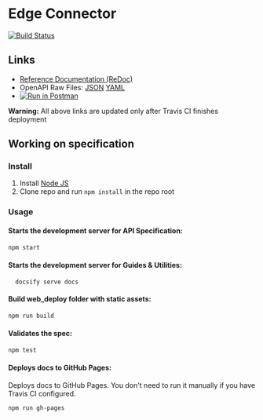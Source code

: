 # Edge Connector
[![Build Status](https://travis-ci.com/cenit-io/eCapi.svg?branch=master)](https://travis-ci.com/cenit-io/eCapi)

## Links

- [Reference Documentation (ReDoc)](http://doc-api.omna.io)
- OpenAPI Raw Files: [JSON](https://doc-api.omna.io/api-spec/openapi.json) [YAML](https://doc-api.omna.io/api-spec/openapi.yaml)
- [![Run in Postman](https://run.pstmn.io/button.svg)](https://app.getpostman.com/run-collection/eb5947e10923dee87507)

**Warning:** All above links are updated only after Travis CI finishes deployment

## Working on specification
### Install

1. Install [Node JS](https://nodejs.org/)
2. Clone repo and run `npm install` in the repo root

### Usage

#### Starts the development server for API Specification:

```bash
npm start
```

#### Starts the development server for Guides & Utilities:

```
  docsify serve docs
```

#### Build web_deploy folder with static assets:

```bash
npm run build
```

#### Validates the spec:

```bash
npm test
```

#### Deploys docs to GitHub Pages:

Deploys docs to GitHub Pages. You don't need to run it manually if you have Travis CI configured.

```bash
npm run gh-pages
```
